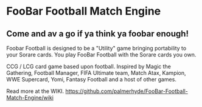 # FooBar Football Match Engine

## Come and av a go if ya think ya foobar enough!

Foobar Football is designed to be a "Utility" game bringing portability to your Sorare cards. You play FooBar Football with the Sorare cards you own.

CCG / LCG card game based upon football. Inspired by Magic the Gathering, Football Manager, FIFA Ultimate team, Match Atax, Kampion, WWE Supercard, Yomi, Fantasy Football and a host of other games.

Read more at the WIKI.
https://github.com/palmerhyde/FooBar-Football-Match-Engine/wiki
